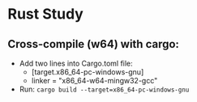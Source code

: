 # Rust Study

## Cross-compile (w64) with cargo:

- Add two lines into Cargo.toml file:
  - [target.x86_64-pc-windows-gnu]
  - linker = "x86_64-w64-mingw32-gcc"
- Run: `cargo build --target=x86_64-pc-windows-gnu`
